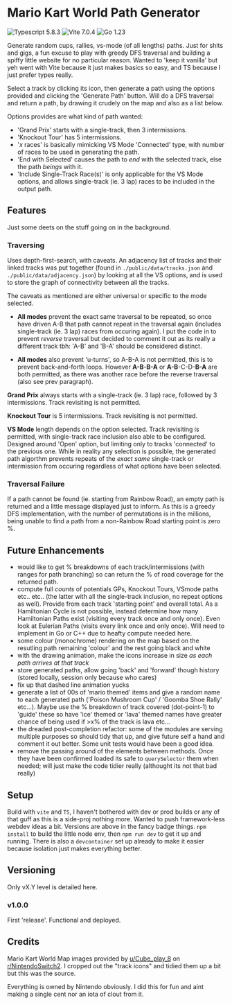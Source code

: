 # Mario Kart World Path Generator

![Typescript 5.8.3](https://img.shields.io/badge/Typescript-5.8.3-3178C6)
![Vite 7.0.4](https://img.shields.io/badge/Vite-7.0.4-7F00FF)
![Go 1.23](https://img.shields.io/badge/Go-1.23-00ADD8)

Generate random cups, rallies, vs-mode (of all lengths) paths. Just for shits and gigs, a fun excuse to play with greedy DFS traversal and building a spiffy little website for no particular reason. Wanted to 'keep it vanilla' but yeh went with Vite because it just makes basics so easy, and TS because I just prefer types really.

Select a track by clicking its icon, then generate a path using the options provided and clicking the 'Generate Path' button. Will do a DFS traversal and return a path, by drawing it crudely on the map and also as a list below.

Options provides are what kind of path wanted:

- 'Grand Prix' starts with a single-track, then 3 intermissions.
- 'Knockout Tour' has 5 intermissions.
- '_x_ races' is basically mimicking VS Mode 'Connected' type, with number of races to be used in generating the path.
- 'End with Selected' causes the path to _end_ with the selected track, else the path _beings_ with it.
- 'Include Single-Track Race(s)' is only applicable for the VS Mode options, and allows single-track (ie. 3 lap) races to be included in the output path.

## Features

Just some deets on the stuff going on in the background.

### Traversing

Uses depth-first-search, with caveats. An adjacency list of tracks and their linked tracks was put together (found in `./public/data/tracks.json` and `./public/data/adjacency.json`) by looking at all the VS options, and is used to store the graph of connectivity between all the tracks.

The caveats as mentioned are either universal or specific to the mode selected.

- **All modes** prevent the exact same traversal to be repeated, so once have driven A-B that path cannot repeat in the traversal again (includes single-track (ie. 3 lap) races from occuring again). I put the code in to prevent _reverse_ traversal but decided to comment it out as its really a different track tbh: 'A-B' and 'B-A' should be considered distinct.

- **All modes** also prevent 'u-turns', so A-B-A is not permitted, this is to prevent back-and-forth loops. However **A-B**-**B-A** or **A-B**-C-D-**B-A** are both permitted, as there was another race before the reverse traversal (also see prev paragraph).

**Grand Prix** always starts with a single-track (ie. 3 lap) race, followed by 3 intermissions. Track revisiting is not permitted.

**Knockout Tour** is 5 intermissions. Track revisiting is not permitted.

**VS Mode** length depends on the option selected. Track revisiting is permitted, with single-track race inclusion also able to be configured. Designed around 'Open' option, but limiting only to tracks 'connected' to the previous one. While in reality any selection is possible, the generated path algorthm prevents repeats of the _exact same_ single-track or intermission from occuring regardless of what options have been selected.

### Traversal Failure

If a path cannot be found (ie. starting from Rainbow Road), an empty path is returned and a little message displayed just to inform. As this is a greedy DFS implementation, with the number of permutations is in the millions, being unable to find a path from a non-Rainbow Road starting point is zero %.

## Future Enhancements

- would like to get % breakdowns of each track/intermissions (with ranges for path branching) so can return the % of road coverage for the returned path.
- compute full _counts_ of potentials GPs, Knockout Tours, VSmode paths etc.. etc.. (the latter with all the single-track inclusion, no repeat options as well). Provide from each track 'starting point' and overall total. As a Hamiltonian Cycle is not possible, instead determine how many Hamiltonian Paths exist (visiting every track once and only once). Even look at Eulerian Paths (visits every link once and only once). Will need to implement in Go or C++ due to heafty compute needed here.
- some colour (monochrome) rendering on the map based on the resutling path remaining 'colour' and the rest going black and white
- with the drawing animation, make the icons increase in size _as each path arrives at that track_
- store generated paths, allow going 'back' and 'forward' though history (stored locally, session only because who cares)
- fix up that dashed line animation yucks
- generate a list of 00s of 'mario themed' items and give a random name to each generated path ('Poison Mushroom Cup' / 'Goomba Shoe Rally' etc...). Maybe use the % breakdown of track covered (dot-point-1) to 'guide' these so have 'ice' themed or 'lava' themed names have greater chance of being used if >x% of the track is lava etc...
- the dreaded post-completion refactor: some of the modules are serving multiple purposes so should tidy that up, and give future self a hand and comment it out better. Some unit tests would have been a good idea.
- remove the passing around of the elements between methods. Once they have been confirmed loaded its safe to `querySelector` them when needed; will just make the code tidier really (althought its not that bad really)

## Setup

Build with `vite` and `TS`, I haven't bothered with dev or prod builds or any of that guff as this is a side-proj nothing more. Wanted to push framework-less webdev ideas a bit. Versions are above in the fancy badge things. `npm install` to build the little node env, then `npm run dev` to get it up and running. There is also a `devcontainer` set up already to make it easier because isolation just makes everything better.

## Versioning

Only vX.Y level is detailed here.

### v1.0.0

First 'release'. Functional and deployed.

## Credits

Mario Kart World Map images provided by [u/Cube_play_8](https://www.reddit.com/user/Cube_play_8/) on [r/NintendoSwitch2](https://www.reddit.com/r/NintendoSwitch2/comments/1k00wfp/mario_kart_world_hires_map_image_extracted_from/). I cropped out the "track icons" and tidied them up a bit but this was the source.

Everything is owned by Nintendo obviously. I did this for fun and aint making a single cent nor an iota of clout from it.
